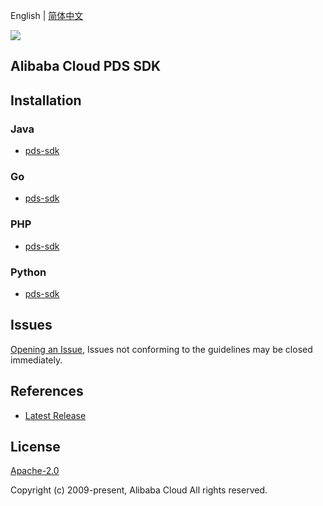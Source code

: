 English | [简体中文](README-CN.md)

![](https://aliyunsdk-pages.alicdn.com/icons/AlibabaCloud.svg)

## Alibaba Cloud PDS SDK

## Installation

### Java

- [pds-sdk](./pds/java/README.md)

### Go

- [pds-sdk](./pds/golang/README.md)

### PHP

- [pds-sdk](./pds/php/README.md)

### Python

- [pds-sdk](./pds/python/README.md)

## Issues

[Opening an Issue](https://github.com/aliyun/alibabacloud-pds-sdk/issues/new), Issues not conforming to the guidelines may be closed immediately.

## References

- [Latest Release](https://github.com/aliyun/alibabacloud-pds-sdk)

## License

[Apache-2.0](http://www.apache.org/licenses/LICENSE-2.0)

Copyright (c) 2009-present, Alibaba Cloud All rights reserved.
